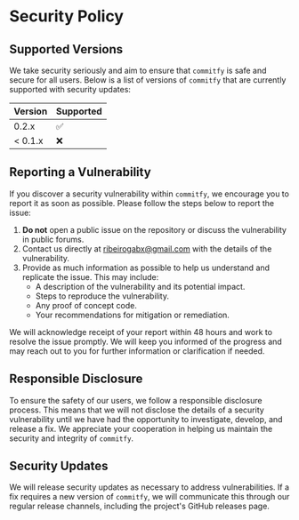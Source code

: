 # Security Policy

## Supported Versions

We take security seriously and aim to ensure that `commitfy` is safe and secure for all users. Below is a list of versions of `commitfy` that are currently supported with security updates:

| Version   | Supported          |
| --------- | ------------------ |
| 0.2.x     | :white_check_mark:  |
| < 0.1.x   | :x:                |

## Reporting a Vulnerability

If you discover a security vulnerability within `commitfy`, we encourage you to report it as soon as possible. Please follow the steps below to report the issue:

1. **Do not** open a public issue on the repository or discuss the vulnerability in public forums.
2. Contact us directly at [ribeirogabx@gmail.com](mailto:ribeirogabx@gmail.com) with the details of the vulnerability.
3. Provide as much information as possible to help us understand and replicate the issue. This may include:
   - A description of the vulnerability and its potential impact.
   - Steps to reproduce the vulnerability.
   - Any proof of concept code.
   - Your recommendations for mitigation or remediation.

We will acknowledge receipt of your report within 48 hours and work to resolve the issue promptly. We will keep you informed of the progress and may reach out to you for further information or clarification if needed.

## Responsible Disclosure

To ensure the safety of our users, we follow a responsible disclosure process. This means that we will not disclose the details of a security vulnerability until we have had the opportunity to investigate, develop, and release a fix. We appreciate your cooperation in helping us maintain the security and integrity of `commitfy`.

## Security Updates

We will release security updates as necessary to address vulnerabilities. If a fix requires a new version of `commitfy`, we will communicate this through our regular release channels, including the project's GitHub releases page.

